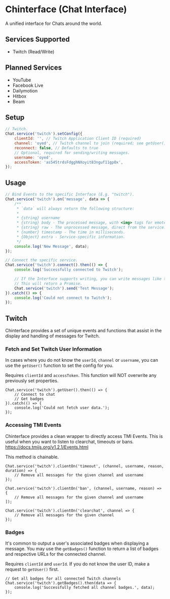 # Chinterface (Chat Interface)

A unified interface for Chats around the world.

## Services Supported

- Twitch (Read/Write)

## Planned Services

- YouTube
- Facebook Live
- Dailymotion
- Hitbox
- Beam

## Setup

```js
// Twitch.
Chat.service('twitch').setConfig({
    clientId: '', // Twitch Application Client ID (required)
    channel: 'oyed', // Twitch channel to join (required; see getUser() below)
    reconnect: false, // Defaults to true
    // Optional, required for sending/writing messages.
    username: 'oyed',
    accessToken: 'as545trdsFdgghNXoyit83nguf11gpOx',
});
```

## Usage

```js
// Bind Events to the specific Interface (E.g. "twitch").
Chat.service('twitch').on('message', data => {
    /**
     * `data` will always return the following structure:
     *
     * {string} username
     * {string} body - The processed message, with <img> tags for emotes.
     * {string} raw - The unprocessed message, direct from the service.
     * {number} timestamp - The time in milliseconds.
     * {Object} extra - Service-specific information.
     */
    console.log('New Message', data);
});

// Connect the specific service.
Chat.service('twitch').connect().then(() => {
    console.log('Successfully connected to Twitch');

    // If the Interface supports writing, you can write messages like this.
    // This will return a Promise.
    Chat.service('twitch').send('Test Message');
}).catch(() => {
    console.log('Could not connect to Twitch');
});
```


## Twitch
Chinterface provides a set of unique events and functions that assist in the display and handling of messages for Twitch.

### Fetch and Set Twitch User Information
In cases where you do not know the `userId`, `channel` or `username`, you can use the `getUser()` function to set the config for you.

Requires `clientId` and `accessToken`. This function will NOT overwrite any previously set properties.

```
Chat.service('twitch').getUser().then(() => {
    // Connect to chat
    // Get badges
}).catch(() => {
    console.log('Could not fetch user data.');
});
```

### Accessing TMI Events
Chinterface provides a clean wrapper to directly access TMI Events. This is useful when you want to listen to clearchat, timeouts or bans. https://docs.tmijs.org/v1.2.1/Events.html

This method is chainable.

```
Chat.service('twitch').clientOn('timeout', (channel, username, reason, duration) => {
    // Remove all messages for the given channel and username
});

Chat.service('twitch').clientOn('ban', (channel, username, reason) => {
    // Remove all messages for the given channel and username
]);

Chat.service('twitch').clientOn('clearchat', channel => {
    // Remove all messages for the given channel
});
```

### Badges
It's common to output a user's associated badges when displaying a message. You may use the `getBadges()` function to return a list of badges and respective URLs for the connected channel.

Requires `clientId` and `userId`. If you do not know the user ID, make a request to `getUser()` first.

```
// Get all badges for all connected Twitch channels
Chat.service('twitch').getBadges().then(data => {
    console.log('Successfully fetched all channel badges.', data);
});
```